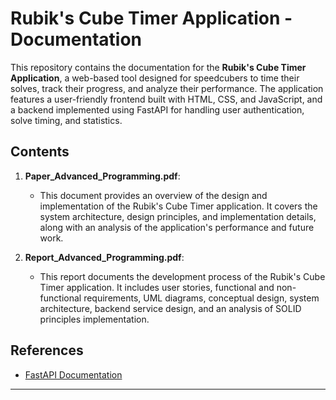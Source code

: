 # Rubik's Cube Timer Application - Documentation

This repository contains the documentation for the **Rubik's Cube Timer Application**, a web-based tool designed for speedcubers to time their solves, track their progress, and analyze their performance. The application features a user-friendly frontend built with HTML, CSS, and JavaScript, and a backend implemented using FastAPI for handling user authentication, solve timing, and statistics.

## Contents

1. **Paper_Advanced_Programming.pdf**: 
   - This document provides an overview of the design and implementation of the Rubik's Cube Timer application. It covers the system architecture, design principles, and implementation details, along with an analysis of the application's performance and future work.

2. **Report_Advanced_Programming.pdf**: 
   - This report documents the development process of the Rubik's Cube Timer application. It includes user stories, functional and non-functional requirements, UML diagrams, conceptual design, system architecture, backend service design, and an analysis of SOLID principles implementation.

## References

- [FastAPI Documentation](https://fastapi.tiangolo.com/)

---
